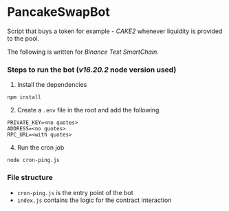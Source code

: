 # PancakeSwapBot
Script that buys a token for example - *CAKE2* whenever liquidity is provided to the pool.

The following is written for *Binance Test SmartChain*.

### Steps to run the bot (*v16.20.2* node version used)

1. Install the dependencies
   
`npm install`

2. Create a `.env` file in the root and add the following

```
PRIVATE_KEY=<no quotes>
ADDRESS=<no quotes>
RPC_URL=<with quotes>
```

4. Run the cron job

`node cron-ping.js`

### File structure

- `cron-ping.js` is the entry point of the bot
- `index.js` contains the logic for the contract interaction
